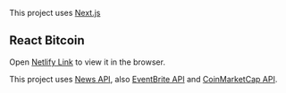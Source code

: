 This project uses [Next.js](https://nextjs.org/)

## React Bitcoin

Open [Netlify Link](https://5d0bec22f19f617f4957c6b8--competent-nobel-768f63.netlify.com/) to view it in the browser.

This project uses [News API](https://newsapi.org/), also [EventBrite API](https://www.eventbrite.com/platform/api) and [CoinMarketCap API](https://coinmarketcap.com/api/).
